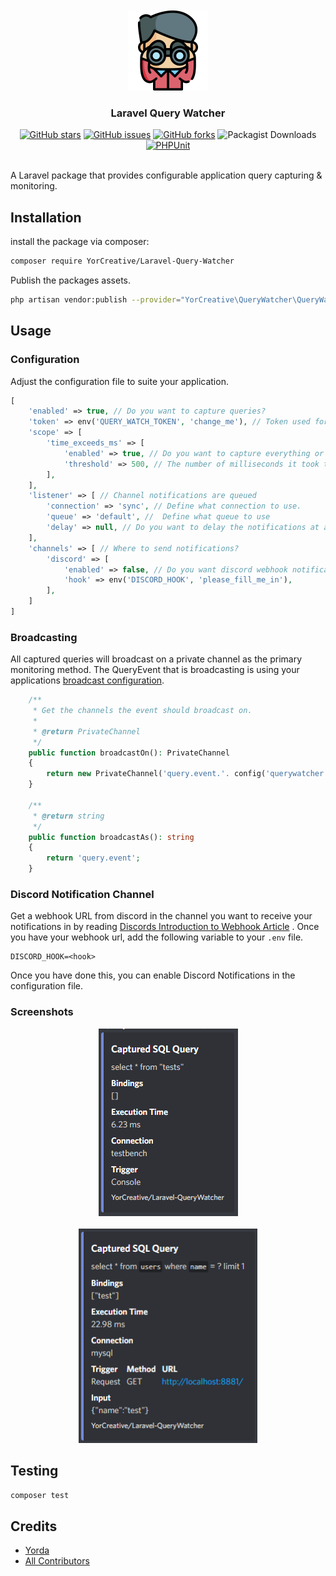 <br />
<br />

<div align="center">
  <a href="https://github.com/YorCreative">
    <img src="content/logo.png" alt="Logo" width="128" height="128">
  </a>
</div>

<h3 align="center">Laravel Query Watcher</h3>

<div align="center">
<a href="https://github.com/YorCreative/Laravel-Query-Watcher/stargazers"><img alt="GitHub stars" src="https://img.shields.io/github/stars/YorCreative/Laravel-Query-Watcher"></a>
<a href="https://github.com/YorCreative/Laravel-Query-Watcher/issues"><img alt="GitHub issues" src="https://img.shields.io/github/issues/YorCreative/Laravel-Query-Watcher"></a>
<a href="https://github.com/YorCreative/Laravel-Query-Watcher/network"><img alt="GitHub forks" src="https://img.shields.io/github/forks/YorCreative/Laravel-Query-Watcher"></a>
<img alt="Packagist Downloads" src="https://img.shields.io/packagist/dt/YorCreative/Laravel-Query-Watcher?color=green">
<a href="https://github.com/YorCreative/Laravel-Query-Watcher/actions/workflows/phpunit.yml"><img alt="PHPUnit" src="https://github.com/YorCreative/Laravel-Query-Watcher/actions/workflows/phpunit.yml/badge.svg"></a>
</div>

<br />


A Laravel package that provides configurable application query capturing & monitoring.

## Installation

install the package via composer:

```bash
composer require YorCreative/Laravel-Query-Watcher
```

Publish the packages assets.

```bash
php artisan vendor:publish --provider="YorCreative\QueryWatcher\QueryWatcherServiceProvider"
```

## Usage

### Configuration

Adjust the configuration file to suite your application.

```php
[
    'enabled' => true, // Do you want to capture queries?
    'token' => env('QUERY_WATCH_TOKEN', 'change_me'), // Token used for Authenticating Private Broadcast Channel
    'scope' => [
        'time_exceeds_ms' => [
            'enabled' => true, // Do you want to capture everything or only slow queries?
            'threshold' => 500, // The number of milliseconds it took to execute the query.
        ],
    ],
    'listener' => [ // Channel notifications are queued
        'connection' => 'sync', // Define what connection to use.
        'queue' => 'default', //  Define what queue to use
        'delay' => null, // Do you want to delay the notifications at all?
    ],
    'channels' => [ // Where to send notifications?
        'discord' => [ 
            'enabled' => false, // Do you want discord webhook notifications?
            'hook' => env('DISCORD_HOOK', 'please_fill_me_in'), 
        ],
    ]
]
```

### Broadcasting

All captured queries will broadcast on a private channel as the primary monitoring method. The QueryEvent that is
broadcasting is using your
applications [broadcast configuration](https://laravel.com/docs/9.x/broadcasting#configuration).

```php
    /**
     * Get the channels the event should broadcast on.
     *
     * @return PrivateChannel
     */
    public function broadcastOn(): PrivateChannel
    {
        return new PrivateChannel('query.event.'. config('querywatcher.token'));
    }

    /**
     * @return string
     */
    public function broadcastAs(): string
    {
        return 'query.event';
    }
```

### Discord Notification Channel

Get a webhook URL from discord in the channel you want to receive your notifications in by
reading [Discords Introduction to Webhook Article](https://support.discord.com/hc/en-us/articles/228383668-Intro-to-Webhooks)
. Once you have your webhook url, add the following variable to your `.env` file.

```dotenv
DISCORD_HOOK=<hook>
```

Once you have done this, you can enable Discord Notifications in the configuration file.

### Screenshots

<div align="center">
  <a href="https://github.com/YorCreative">
    <img src="content/discord_notification_console.png" alt="Logo" width="223" height="300">
  </a>
</div>
<br>
<div align="center">
  <a href="https://github.com/YorCreative">
    <img src="content/discord_notification_request.png" alt="Logo" width="286" height="343">
  </a>
</div>

## Testing

```bash
composer test
```

## Credits

- [Yorda](https://github.com/yordadev)
- [All Contributors](../../contributors)

